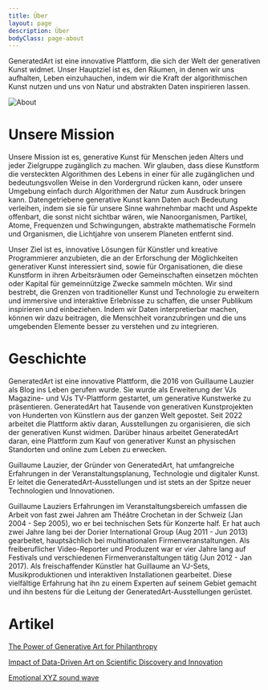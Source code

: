 ```yaml
---
title: Über
layout: page
description: Über
bodyClass: page-about
---
```


GeneratedArt ist eine innovative Plattform, die sich der Welt der generativen Kunst widmet. Unser Hauptziel ist es, den Räumen, in denen wir uns aufhalten, Leben einzuhauchen, indem wir die Kraft der algorithmischen Kunst nutzen und uns von Natur und abstrakten Daten inspirieren lassen.

![About](/images/illustrations/goal.png)

# Unsere Mission

Unsere Mission ist es, generative Kunst für Menschen jeden Alters und jeder Zielgruppe zugänglich zu machen. Wir glauben, dass diese Kunstform die versteckten Algorithmen des Lebens in einer für alle zugänglichen und bedeutungsvollen Weise in den Vordergrund rücken kann, oder unsere Umgebung einfach durch Algorithmen der Natur zum Ausdruck bringen kann. Datengetriebene generative Kunst kann Daten auch Bedeutung verleihen, indem sie sie für unsere Sinne wahrnehmbar macht und Aspekte offenbart, die sonst nicht sichtbar wären, wie Nanoorganismen, Partikel, Atome, Frequenzen und Schwingungen, abstrakte mathematische Formeln und Organismen, die Lichtjahre von unserem Planeten entfernt sind.

Unser Ziel ist es, innovative Lösungen für Künstler und kreative Programmierer anzubieten, die an der Erforschung der Möglichkeiten generativer Kunst interessiert sind, sowie für Organisationen, die diese Kunstform in ihren Arbeitsräumen oder Gemeinschaften einsetzen möchten oder Kapital für gemeinnützige Zwecke sammeln möchten. Wir sind bestrebt, die Grenzen von traditioneller Kunst und Technologie zu erweitern und immersive und interaktive Erlebnisse zu schaffen, die unser Publikum inspirieren und einbeziehen. Indem wir Daten interpretierbar machen, können wir dazu beitragen, die Menschheit voranzubringen und die uns umgebenden Elemente besser zu verstehen und zu integrieren.

# Geschichte

GeneratedArt ist eine innovative Plattform, die 2016 von Guillaume Lauzier als Blog ins Leben gerufen wurde. Sie wurde als Erweiterung der VJs Magazine- und VJs TV-Plattform gestartet, um generative Kunstwerke zu präsentieren. GeneratedArt hat Tausende von generativen Kunstprojekten von Hunderten von Künstlern aus der ganzen Welt gepostet. Seit 2022 arbeitet die Plattform aktiv daran, Ausstellungen zu organisieren, die sich der generativen Kunst widmen. Darüber hinaus arbeitet GeneratedArt daran, eine Plattform zum Kauf von generativer Kunst an physischen Standorten und online zum Leben zu erwecken.

Guillaume Lauzier, der Gründer von GeneratedArt, hat umfangreiche Erfahrungen in der Veranstaltungsplanung, Technologie und digitaler Kunst. Er leitet die GeneratedArt-Ausstellungen und ist stets an der Spitze neuer Technologien und Innovationen.

Guillaume Lauziers Erfahrungen im Veranstaltungsbereich umfassen die Arbeit von fast zwei Jahren am Théâtre Crochetan in der Schweiz (Jan 2004 - Sep 2005), wo er bei technischen Sets für Konzerte half. Er hat auch zwei Jahre lang bei der Dorier International Group (Aug 2011 - Jun 2013) gearbeitet, hauptsächlich bei multinationalen Firmenveranstaltungen. Als freiberuflicher Video-Reporter und Produzent war er vier Jahre lang auf Festivals und verschiedenen Firmenveranstaltungen tätig (Jun 2012 - Jan 2017). Als freischaffender Künstler hat Guillaume an VJ-Sets, Musikproduktionen und interaktiven Installationen gearbeitet. Diese vielfältige Erfahrung hat ihn zu einem Experten auf seinem Gebiet gemacht und ihn bestens für die Leitung der GeneratedArt-Ausstellungen gerüstet.

# Artikel

[The Power of Generative Art for Philanthropy](https://medium.com/generatedart/the-power-of-generative-art-for-philanthropy-953d655dda08)

[Impact of Data-Driven Art on Scientific Discovery and Innovation](https://medium.com/generatedart/impact-of-data-driven-art-on-scientific-discovery-and-innovation-c60f126aeb65)

[Emotional XYZ sound wave](https://medium.com/generatedart/emotional-xyz-sound-wave-a1c5b7f3bb34)
